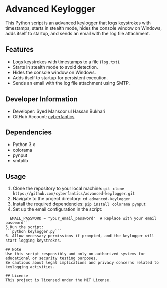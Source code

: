 # Advanced Keylogger

This Python script is an advanced keylogger that logs keystrokes with timestamps, starts in stealth mode, hides the console window on Windows, adds itself to startup, and sends an email with the log file attachment.

## Features

- Logs keystrokes with timestamps to a file (`log.txt`).
- Starts in stealth mode to avoid detection.
- Hides the console window on Windows.
- Adds itself to startup for persistent execution.
- Sends an email with the log file attachment using SMTP.

## Developer Information

- Developer: Syed Mansoor ul Hassan Bukhari
- GitHub Account: [cyberfantics](https://github.com/cyberfantics)

## Dependencies

- Python 3.x
- colorama
- pynput
- smtplib

## Usage

1. Clone the repository to your local machine:
   ```git clone https://github.com/cyberfantics/advanced-keylogger.git```
2. Navigate to the project directory:
  ```cd advanced-keylogger```
3. Install the required dependencies:
  ```pip install colorama pynput```
4. Set up the email configuration in the script:
  ```EMAIL_ADDRESS = "your_email@gmail.com"  # Replace with your email address
    EMAIL_PASSWORD = "your_email_password"  # Replace with your email password```
5.Run the script:
  ```python keylogger.py```
6. Allow necessary permissions if prompted, and the keylogger will start logging keystrokes.

## Note
  Use this script responsibly and only on authorized systems for educational or security testing purposes.
Be cautious about legal implications and privacy concerns related to keylogging activities.

## License
This project is licensed under the MIT License.

